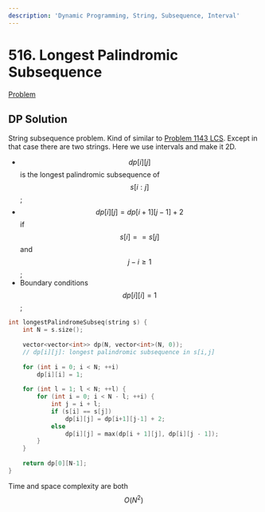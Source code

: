 ```yaml
---
description: 'Dynamic Programming, String, Subsequence, Interval'
---
```


# 516. Longest Palindromic Subsequence

[Problem](https://leetcode.com/problems/longest-palindromic-subsequence/)

## DP Solution

String subsequence problem. Kind of similar to [Problem 1143 LCS](https://leetcode.com/problems/longest-common-subsequence/).
Except in that case there are two strings. Here we use intervals and make it 2D.
- $$dp[i][j]$$ is the longest palindromic subsequence of $$s[i:j]$$;
- $$dp[i][j]=dp[i+1][j-1]+2$$ if $$s[i]==s[j]$$ and $$j-i\geq 1$$;
- Boundary conditions $$dp[i][i]=1$$;

```cpp
int longestPalindromeSubseq(string s) {
    int N = s.size();
    
    vector<vector<int>> dp(N, vector<int>(N, 0));
    // dp[i][j]: longest palindromic subsequence in s[i,j]
    
    for (int i = 0; i < N; ++i)
        dp[i][i] = 1;
    
    for (int l = 1; l < N; ++l) {
        for (int i = 0; i < N - l; ++i) {
            int j = i + l;
            if (s[i] == s[j])
                dp[i][j] = dp[i+1][j-1] + 2;
            else
                dp[i][j] = max(dp[i + 1][j], dp[i][j - 1]);
        }
    }
    
    return dp[0][N-1];
}
```

Time and space complexity are both $$O(N^2)$$
